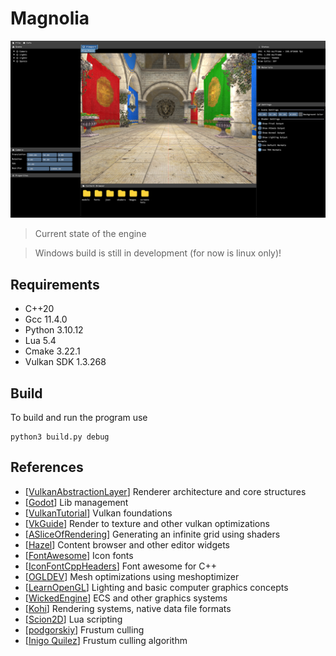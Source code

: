 # Magnolia

![screenshot](sprout_editor/assets/screenshots/magnolia_v0.5.0.png)
> Current state of the engine

> Windows build is still in development (for now is linux only)!

## Requirements
<!-- Add links -->
- C++20
- Gcc 11.4.0
- Python 3.10.12
- Lua 5.4
- Cmake 3.22.1
- Vulkan SDK 1.3.268

## Build
To build and run the program use

```
python3 build.py debug
```

## References
- [[VulkanAbstractionLayer](https://github.com/asc-community/VulkanAbstractionLayer)] Renderer architecture and core structures
- [[Godot](https://github.com/godotengine/godot)] Lib management
- [[VulkanTutorial](https://github.com/Overv/VulkanTutorial)] Vulkan foundations
- [[VkGuide](https://github.com/vblanco20-1/vulkan-guide)] Render to texture and other vulkan optimizations
- [[ASliceOfRendering](https://asliceofrendering.com/scene%20helper/2020/01/05/InfiniteGrid/)] Generating an infinite grid using shaders
- [[Hazel](https://github.com/TheCherno/Hazel)] Content browser and other editor widgets
- [[FontAwesome](https://github.com/FortAwesome/Font-Awesome/)] Icon fonts
- [[IconFontCppHeaders](https://github.com/juliettef/IconFontCppHeaders)] Font awesome for C++
- [[OGLDEV](https://www.youtube.com/watch?v=9HO1dl0zcxg)] Mesh optimizations using meshoptimizer
- [[LearnOpenGL](https://learnopengl.com/Lighting/Basic-Lighting)] Lighting and basic computer graphics concepts
- [[WickedEngine](https://wickedengine.net/)] ECS and other graphics systems
- [[Kohi](https://github.com/travisvroman/kohi)] Rendering systems, native data file formats
- [[Scion2D](https://github.com/dwjclark11/Scion2D)] Lua scripting
- [[podgorskiy](https://gist.github.com/podgorskiy/e698d18879588ada9014768e3e82a644)] Frustum culling
- [[Inigo Quilez](https://iquilezles.org/articles/frustumcorrect/)] Frustum culling algorithm
